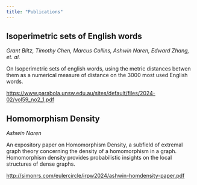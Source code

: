```yaml
---
title: "Publications"
---
```

## Isoperimetric sets of English words

*Grant Blitz, Timothy Chen, Marcus Collins, Ashwin Naren, Edward Zhang, et. al.*

On Isoperimetric sets of english words,
using the metric distances betwen them as a numerical measure of distance on the 3000 most used English words.

https://www.parabola.unsw.edu.au/sites/default/files/2024-02/vol59_no2_1.pdf

## Homomorphism Density

*Ashwin Naren*

An expository paper on Homomorphism Density, a subfield of extremal graph theory concerning the density of a homomorphism in a graph.
Homomorphism density provides probabilistic insights on the local structures of dense graphs.

http://simonrs.com/eulercircle/irpw2024/ashwin-homdensity-paper.pdf